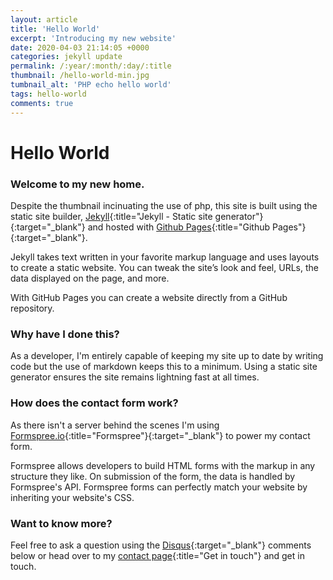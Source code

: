 ```yaml
---
layout: article
title: 'Hello World'
excerpt: 'Introducing my new website'
date: 2020-04-03 21:14:05 +0000
categories: jekyll update
permalink: /:year/:month/:day/:title
thumbnail: /hello-world-min.jpg
tumbnail_alt: 'PHP echo hello world'
tags: hello-world
comments: true
---
```


# Hello World

### Welcome to my new home.

Despite the thumbnail incinuating the use of php, this site is built using the static site builder, [Jekyll](https://jekyllrb.com/){:title="Jekyll - Static site generator"}{:target="_blank"} and hosted with [Github Pages](https://pages.github.com/){:title="Github Pages"}{:target="_blank"}.

Jekyll takes text written in your favorite markup language and uses layouts to create a static website. You can tweak the site’s look and feel, URLs, the data displayed on the page, and more.

With GitHub Pages you can create a website directly from a GitHub repository.


### Why have I done this?

As a developer, I'm entirely capable of keeping my site up to date by writing code but the use of markdown keeps this to a minimum. Using a static site generator ensures the site remains lightning fast at all times.

### How does the contact form work?

As there isn't a server behind the scenes I'm using [Formspree.io](https://formspree.io/){:title="Formspree"}{:target="_blank"} to power my contact form.

Formspree allows developers to build HTML forms with the markup in any structure they like. On submission of the form, the data is handled by Formspree's API. Formspree forms can perfectly match your website by inheriting your website's CSS.

### Want to know more?

Feel free to ask a question using the [Disqus](https://disqus.com/){:target="_blank"} comments below or head over to my [contact page](/contact){:title="Get in touch"} and get in touch.
